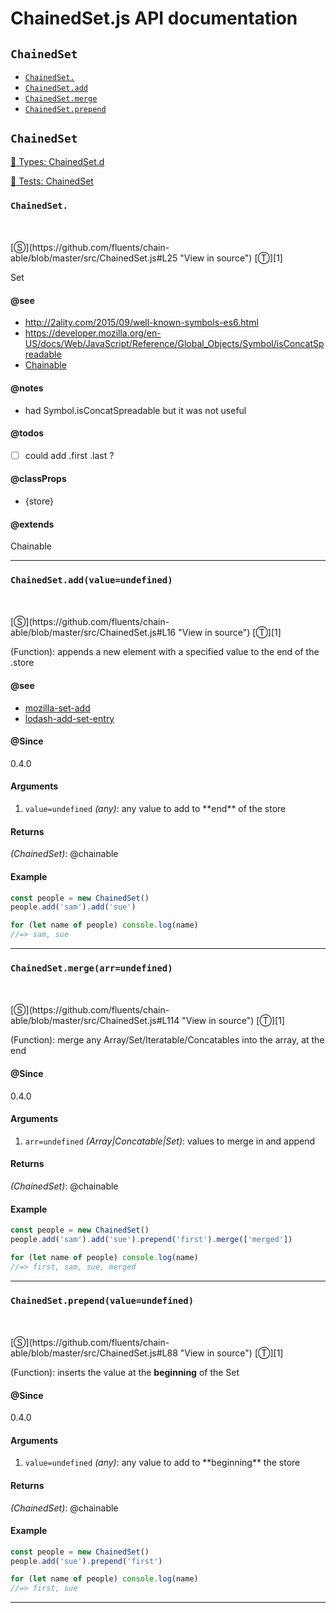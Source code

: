 # ChainedSet.js API documentation

<!-- div class="toc-container" -->

<!-- div -->

## `ChainedSet`
* <a href="#ChainedSet-prototype-"  data-meta="Chainable"  data-category="Properties"  data-description="Set"  data-member="ChainedSet"  data-see="href http 2ality com 2015 09 well known symbols es6 html label http 2ality com 2015 09 well known symbols es6 html href https developer mozilla org en US docs Web JavaScript Reference Global Objects Symbol isConcatSpreadable label https developer mozilla org en US docs Web JavaScript Reference Global Objects Symbol isConcatSpreadable href https github com fluents chain able blob master src Chainable js label Chainable"  data-notes="had Symbol isConcatSpreadable but it was not useful"  data-todos="could add first last"  data-klassProps="store"  data-all="meta Chainable call category Properties description Set name member ChainedSet see href http 2ality com 2015 09 well known symbols es6 html label http 2ality com 2015 09 well known symbols es6 html href https developer mozilla org en US docs Web JavaScript Reference Global Objects Symbol isConcatSpreadable label https developer mozilla org en US docs Web JavaScript Reference Global Objects Symbol isConcatSpreadable href https github com fluents chain able blob master src Chainable js label Chainable notes had Symbol isConcatSpreadable but it was not useful n todos could add first last n klassProps store n" >`ChainedSet.`</a>
* <a href="#ChainedSet-prototype-add"  data-meta="add value undefined"  data-call="add value undefined"  data-category="Methods"  data-description="Function appends a new element with a specified value to the end of the store"  data-name="add"  data-member="ChainedSet"  data-see="href https developer mozilla org en US docs Web JavaScript Reference Global Objects Set add label mozilla set add href https github com lodash lodash blob master internal addSetEntry js L9 label lodash add set entry"  data-all="meta add value undefined call add value undefined category Methods description Function appends a new element with a specified value to the end of the store name add member ChainedSet see href https developer mozilla org en US docs Web JavaScript Reference Global Objects Set add label mozilla set add href https github com lodash lodash blob master internal addSetEntry js L9 label lodash add set entry notes todos klassProps" >`ChainedSet.add`</a>
* <a href="#ChainedSet-prototype-merge"  data-meta="merge arr undefined"  data-call="merge arr undefined"  data-category="Methods"  data-description="Function merge any Array Set Iteratable Concatables into the array at the end"  data-name="merge"  data-member="ChainedSet"  data-all="meta merge arr undefined call merge arr undefined category Methods description Function merge any Array Set Iteratable Concatables into the array at the end name merge member ChainedSet see notes todos klassProps" >`ChainedSet.merge`</a>
* <a href="#ChainedSet-prototype-prepend"  data-meta="prepend value undefined"  data-call="prepend value undefined"  data-category="Methods"  data-description="Function inserts the value at the beginning of the Set"  data-name="prepend"  data-member="ChainedSet"  data-all="meta prepend value undefined call prepend value undefined category Methods description Function inserts the value at the beginning of the Set name prepend member ChainedSet see notes todos klassProps" >`ChainedSet.prepend`</a>

<!-- /div -->

<!-- /div -->

<!-- div class="doc-container" -->

<!-- div -->

## `ChainedSet`

<!-- div -->

<a href="https://github.com/fluents/chain-able/blob/master/typings/ChainedSet.d.ts">🌊  Types: ChainedSet.d</a>&nbsp;

<a href="https://github.com/fluents/chain-able/blob/master/test/ChainedSet.js">🔬  Tests: ChainedSet</a>&nbsp;

<h3 id="ChainedSet-prototype-" data-member="ChainedSet" data-category="Properties" data-name="ChainedSet"><code>ChainedSet.</code></h3>
<br>
<br>
[&#x24C8;](https://github.com/fluents/chain-able/blob/master/src/ChainedSet.js#L25 "View in source") [&#x24C9;][1]

Set


#### @see 

* <a href="http://2ality.com/2015/09/well-known-symbols-es6.html" >http://2ality.com/2015/09/well-known-symbols-es6.html</a>
* <a href="https://developer.mozilla.org/en-US/docs/Web/JavaScript/Reference/Global_Objects/Symbol/isConcatSpreadable" >https://developer.mozilla.org/en-US/docs/Web/JavaScript/Reference/Global_Objects/Symbol/isConcatSpreadable</a>
* <a href="https://github.com/fluents/chain-able/blob/master/src/Chainable.js" >Chainable</a>

#### @notes 

* had Symbol.isConcatSpreadable but it was not useful
 

#### @todos 

- [ ] could add .first .last ?
 

#### @classProps 

* {store}  
 

#### @extends
Chainable


---

<!-- /div -->

<!-- div -->

<h3 id="ChainedSet-prototype-add" data-member="ChainedSet" data-category="Methods" data-name="add"><code>ChainedSet.add(value=undefined)</code></h3>
<br>
<br>
[&#x24C8;](https://github.com/fluents/chain-able/blob/master/src/ChainedSet.js#L16 "View in source") [&#x24C9;][1]

(Function): appends a new element with a specified value to the end of the .store


#### @see 

* <a href="https://developer.mozilla.org/en-US/docs/Web/JavaScript/Reference/Global_Objects/Set/add" >mozilla-set-add</a>
* <a href="https://github.com/lodash/lodash/blob/master/.internal/addSetEntry.js#L9" >lodash-add-set-entry</a>

#### @Since
0.4.0

#### Arguments
1. `value=undefined` *(any)*: any value to add to &#42;&#42;end&#42;&#42; of the store

#### Returns
*(ChainedSet)*: @chainable

#### Example
```js
const people = new ChainedSet()
people.add('sam').add('sue')

for (let name of people) console.log(name)
//=> sam, sue

```
---

<!-- /div -->

<!-- div -->

<h3 id="ChainedSet-prototype-merge" data-member="ChainedSet" data-category="Methods" data-name="merge"><code>ChainedSet.merge(arr=undefined)</code></h3>
<br>
<br>
[&#x24C8;](https://github.com/fluents/chain-able/blob/master/src/ChainedSet.js#L114 "View in source") [&#x24C9;][1]

(Function): merge any Array/Set/Iteratable/Concatables into the array, at the end


#### @Since
0.4.0

#### Arguments
1. `arr=undefined` *(Array|Concatable|Set)*: values to merge in and append

#### Returns
*(ChainedSet)*: @chainable

#### Example
```js
const people = new ChainedSet()
people.add('sam').add('sue').prepend('first').merge(['merged'])

for (let name of people) console.log(name)
//=> first, sam, sue, merged

```
---

<!-- /div -->

<!-- div -->

<h3 id="ChainedSet-prototype-prepend" data-member="ChainedSet" data-category="Methods" data-name="prepend"><code>ChainedSet.prepend(value=undefined)</code></h3>
<br>
<br>
[&#x24C8;](https://github.com/fluents/chain-able/blob/master/src/ChainedSet.js#L88 "View in source") [&#x24C9;][1]

(Function): inserts the value at the **beginning** of the Set


#### @Since
0.4.0

#### Arguments
1. `value=undefined` *(any)*: any value to add to &#42;&#42;beginning&#42;&#42; the store

#### Returns
*(ChainedSet)*: @chainable

#### Example
```js
const people = new ChainedSet()
people.add('sue').prepend('first')

for (let name of people) console.log(name)
//=> first, sue

```
---

<!-- /div -->

<!-- /div -->

<!-- /div -->

 [1]: #chainedset "Jump back to the TOC."
